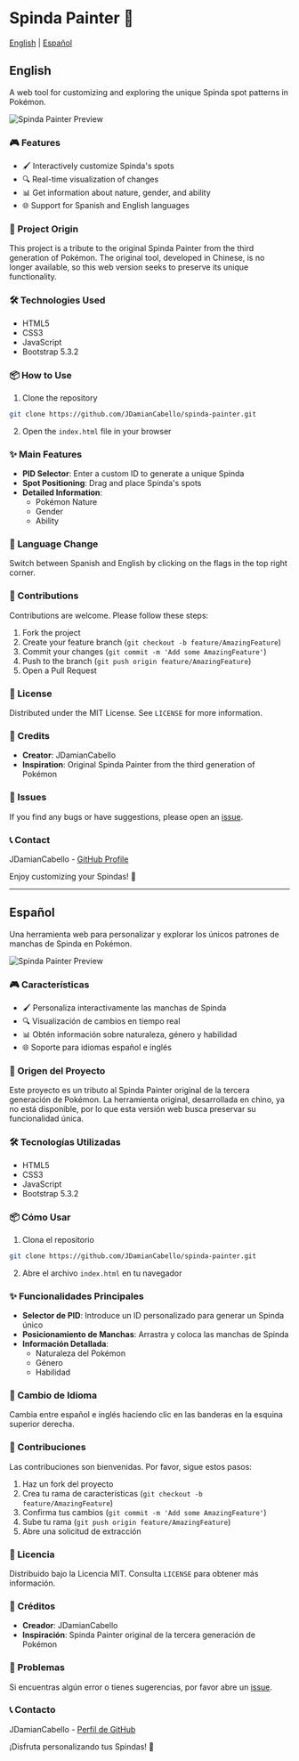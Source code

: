 # Spinda Painter 🐼

[English](#english) | [Español](#español)

## English

A web tool for customizing and exploring the unique Spinda spot patterns in Pokémon.

![Spinda Painter Preview](screenshot.png)

### 🎮 Features

- 🖌️ Interactively customize Spinda's spots
- 🔍 Real-time visualization of changes
- 📊 Get information about nature, gender, and ability
- 🌐 Support for Spanish and English languages

### 🚀 Project Origin

This project is a tribute to the original Spinda Painter from the third generation of Pokémon. The original tool, developed in Chinese, is no longer available, so this web version seeks to preserve its unique functionality.

### 🛠️ Technologies Used

- HTML5
- CSS3
- JavaScript
- Bootstrap 5.3.2

### 📦 How to Use

1. Clone the repository
```bash
git clone https://github.com/JDamianCabello/spinda-painter.git
```

2. Open the `index.html` file in your browser

### ✨ Main Features

- **PID Selector**: Enter a custom ID to generate a unique Spinda
- **Spot Positioning**: Drag and place Spinda's spots
- **Detailed Information**: 
  - Pokémon Nature
  - Gender
  - Ability

### 🌈 Language Change

Switch between Spanish and English by clicking on the flags in the top right corner.

### 🤝 Contributions

Contributions are welcome. Please follow these steps:

1. Fork the project
2. Create your feature branch (`git checkout -b feature/AmazingFeature`)
3. Commit your changes (`git commit -m 'Add some AmazingFeature'`)
4. Push to the branch (`git push origin feature/AmazingFeature`)
5. Open a Pull Request

### 📄 License

Distributed under the MIT License. See `LICENSE` for more information.

### 🎨 Credits

- **Creator**: JDamianCabello
- **Inspiration**: Original Spinda Painter from the third generation of Pokémon

### 🐛 Issues

If you find any bugs or have suggestions, please open an [issue](https://github.com/JDamianCabello/spinda-painter/issues).

### 📞 Contact

JDamianCabello - [GitHub Profile](https://github.com/JDamianCabello)

Enjoy customizing your Spindas! 🎉

---

## Español

Una herramienta web para personalizar y explorar los únicos patrones de manchas de Spinda en Pokémon.

![Spinda Painter Preview](screenshot.png)

### 🎮 Características

- 🖌️ Personaliza interactivamente las manchas de Spinda
- 🔍 Visualización de cambios en tiempo real
- 📊 Obtén información sobre naturaleza, género y habilidad
- 🌐 Soporte para idiomas español e inglés

### 🚀 Origen del Proyecto

Este proyecto es un tributo al Spinda Painter original de la tercera generación de Pokémon. La herramienta original, desarrollada en chino, ya no está disponible, por lo que esta versión web busca preservar su funcionalidad única.

### 🛠️ Tecnologías Utilizadas

- HTML5
- CSS3
- JavaScript
- Bootstrap 5.3.2

### 📦 Cómo Usar

1. Clona el repositorio
```bash
git clone https://github.com/JDamianCabello/spinda-painter.git
```

2. Abre el archivo `index.html` en tu navegador

### ✨ Funcionalidades Principales

- **Selector de PID**: Introduce un ID personalizado para generar un Spinda único
- **Posicionamiento de Manchas**: Arrastra y coloca las manchas de Spinda
- **Información Detallada**: 
  - Naturaleza del Pokémon
  - Género
  - Habilidad

### 🌈 Cambio de Idioma

Cambia entre español e inglés haciendo clic en las banderas en la esquina superior derecha.

### 🤝 Contribuciones

Las contribuciones son bienvenidas. Por favor, sigue estos pasos:

1. Haz un fork del proyecto
2. Crea tu rama de características (`git checkout -b feature/AmazingFeature`)
3. Confirma tus cambios (`git commit -m 'Add some AmazingFeature'`)
4. Sube tu rama (`git push origin feature/AmazingFeature`)
5. Abre una solicitud de extracción

### 📄 Licencia

Distribuido bajo la Licencia MIT. Consulta `LICENSE` para obtener más información.

### 🎨 Créditos

- **Creador**: JDamianCabello
- **Inspiración**: Spinda Painter original de la tercera generación de Pokémon

### 🐛 Problemas

Si encuentras algún error o tienes sugerencias, por favor abre un [issue](https://github.com/JDamianCabello/spinda-painter/issues).

### 📞 Contacto

JDamianCabello - [Perfil de GitHub](https://github.com/JDamianCabello)

¡Disfruta personalizando tus Spindas! 🎉